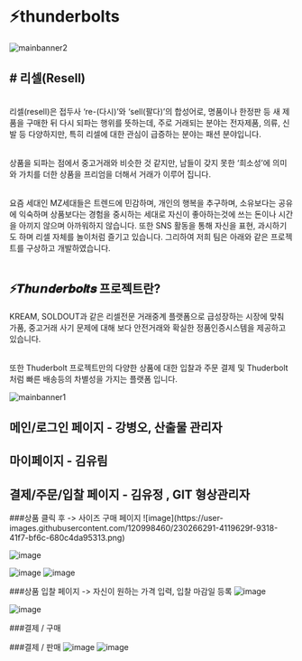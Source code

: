 
# ⚡thunderbolts<br>
![mainbanner2](https://user-images.githubusercontent.com/120998460/229054183-664b9309-e66b-4e82-b51b-228b8a214a70.png)
<br>
<h2># 리셀(Resell)<br></h2>

<br>리셀(resell)은 접두사 ‘re-(다시)’와 ‘sell(팔다)’의 합성어로, 명품이나 한정판 등 새 제품을 구매한 뒤 다시 되파는 행위를 뜻하는데, 주로 거래되는 분야는 전자제품, 의류, 신발 등 다양하지만, 특히 리셀에 대한 관심이 급증하는 분야는 패션 분야입니다.

<br>상품을 되파는 점에서 중고거래와 비슷한 것 같지만, 남들이 갖지 못한 ‘희소성’에 의미와 가치를 더한 상품을 프리엄을 더해서 거래가 이루어 집니다.

<br>요즘 세대인 MZ세대들은  트렌드에 민감하며, 개인의 행복을 추구하며, 소유보다는 공유에 익숙하며 상품보다는 경험을 중시하는 세대로 자신이 좋아하는것에 쓰는 돈이나 시간을 아끼지 않으며 아까워하지 않습니다.  또한 SNS 활동을 통해 자신을 표현, 과시하기도 하며 리셀 자체를 놀이처럼 즐기고 있습니다. 그리하여 저희 팀은 아래와 같은 프로젝트를 구상하고 개발하였습니다. <br>
<br>
<h2>⚡𝑻𝒉𝙪𝙣𝒅𝒆𝙧𝒃𝝄𝒍𝒕𝒔 프로젝트란?<br></h2>
KREAM, SOLDOUT과 같은 리셀전문 거래중계 플랫폼으로 급성장하는 시장에 맞춰 가품, 중고거래 사기 문제에 대해 보다 안전거래와 확실한 정품인증시스템을 제공하고 있습니다.<br>

<br>또한 Thuderbolt 프로젝트만의 다양한 상품에 대한 입찰과 주문 결제 및  Thuderbolt처럼 빠른 배송등의 차별성을 가지는 플랫폼 입니다.<br>

![mainbanner1](https://user-images.githubusercontent.com/120998460/230248544-dae35a7c-567b-49fe-93b6-3a6b71e70862.png)


<h2>메인/로그인 페이지 - 강병오, 산출물 관리자 </h2>


<h2>마이페이지 - 김유림 </h2>


<h2>결제/주문/입찰 페이지 - 김유정 , GIT 형상관리자 </h2>
###상품 클릭 후 -> 사이즈 구매 페이지
![image](https://user-images.githubusercontent.com/120998460/230266291-4119629f-9318-41f7-bf6c-680c4da95313.png)

![image](https://user-images.githubusercontent.com/120998460/230264422-e45ea115-3702-4e38-832c-e35dad149f84.png)

![image](https://user-images.githubusercontent.com/120998460/230264529-aee68f13-6070-47ac-a6a7-3974639083b9.png)
![image](https://user-images.githubusercontent.com/120998460/230265906-21c6cba9-ab6a-4358-9ba7-22fb93d39f5d.png)

###상품 입찰 페이지 -> 자신이 원하는 가격 입력, 입찰 마감일 등록
![image](https://user-images.githubusercontent.com/120998460/230266451-6bf0a433-1e4d-4ee6-8b17-cc05b31acef0.png)


![image](https://user-images.githubusercontent.com/120998460/230265866-a20727f7-1fd5-4449-8c06-50eaf60415f6.png)

###결제 / 구매

###결제 / 판매
![image](https://user-images.githubusercontent.com/120998460/230266098-1fe2b3c5-7374-4f2d-8203-e52c382c0b49.png)
![image](https://user-images.githubusercontent.com/120998460/230266188-bc8c732d-f944-4d0a-bf9d-5c71eb511c1a.png)

